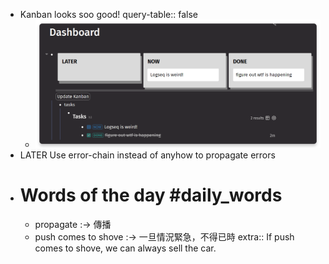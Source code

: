 - Kanban looks soo good!
  query-table:: false
	- ![image.png](../assets/image_1691462353351_0.png)
- LATER Use error-chain instead of anyhow to propagate errors
- # Words of the day #daily_words
	- propagate :-> 傳播
	- push comes to shove :-> 一旦情況緊急，不得已時
	  extra:: If push comes to shove, we can always sell the car.